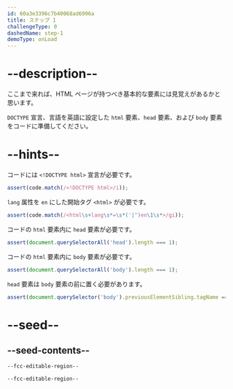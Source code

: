 ```yaml
---
id: 60a3e3396c7b40068ad6996a
title: ステップ 1
challengeType: 0
dashedName: step-1
demoType: onLoad
---
```


# --description--

ここまで来れば、HTML ページが持つべき基本的な要素には見覚えがあるかと思います。

`DOCTYPE` 宣言、言語を英語に設定した `html` 要素、`head` 要素、および `body` 要素をコードに準備してください。

# --hints--

コードには `<!DOCTYPE html>` 宣言が必要です。

```js
assert(code.match(/<!DOCTYPE html>/i));
```

`lang` 属性を `en` にした開始タグ `<html>` が必要です。

```js
assert(code.match(/<html\s+lang\s*=\s*('|")en\1\s*>/gi));
```

コードの `html` 要素内に `head` 要素が必要です。

```js
assert(document.querySelectorAll('head').length === 1);
```

コードの `html` 要素内に `body` 要素が必要です。

```js
assert(document.querySelectorAll('body').length === 1);
```

`head` 要素は `body` 要素の前に置く必要があります。

```js
assert(document.querySelector('body').previousElementSibling.tagName === 'HEAD');
```

# --seed--

## --seed-contents--

```html
--fcc-editable-region--

--fcc-editable-region--

```
